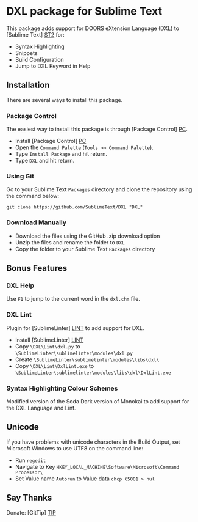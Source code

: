 # DXL package for Sublime Text

This package adds support for DOORS eXtension Language (DXL) to [Sublime Text] [ST2] for:

* Syntax Highlighting
* Snippets
* Build Configuration
* Jump to DXL Keyword in Help

## Installation

There are several ways to install this package.

### Package Control

The easiest way to install this package is through [Package Control] [PC].

* Install [Package Control] [PC]
* Open the `Command Palette` (`Tools >> Command Palette`).
* Type `Install Package` and hit return.
* Type `DXL` and hit return.

### Using Git

Go to your Sublime Text `Packages` directory and clone the repository using the command below:

    git clone https://github.com/SublimeText/DXL "DXL"

### Download Manually

* Download the files using the GitHub .zip download option
* Unzip the files and rename the folder to `DXL`
* Copy the folder to your Sublime Text `Packages` directory

## Bonus Features

### DXL Help

Use `F1` to jump to the current word in the `dxl.chm` file.

### DXL Lint

Plugin for [SublimeLinter] [LINT] to add support for DXL.

* Install [SublimeLinter] [LINT]
* Copy `\DXL\Lint\dxl.py` to `\SublimeLinter\sublimelinter\modules\dxl.py`
* Create `\SublimeLinter\sublimelinter\modules\libs\dxl\`
* Copy `\DXL\Lint\DxlLint.exe` to `\SublimeLinter\sublimelinter\modules\libs\dxl\DxlLint.exe`

### Syntax Highlighting Colour Schemes

Modified version of the Soda Dark version of Monokai to add support for the DXL Language and Lint.

## Unicode

If you have problems with unicode characters in the Build Output, set Microsoft Windows to use UTF8 on the command line:

* Run `regedit`
* Navigate to Key `HKEY_LOCAL_MACHINE\Software\Microsoft\Command Processor\`
* Set Value name `Autorun` to Value data `chcp 65001 > nul`

## Say Thanks

Donate: [GitTip] [TIP] 

 [ST2]: http://www.sublimetext.com/
 [PC]: http://wbond.net/sublime_packages/package_control
 [LINT]: https://github.com/SublimeLinter/SublimeLinter
 [TIP]: https://www.gittip.com/Adarma/
